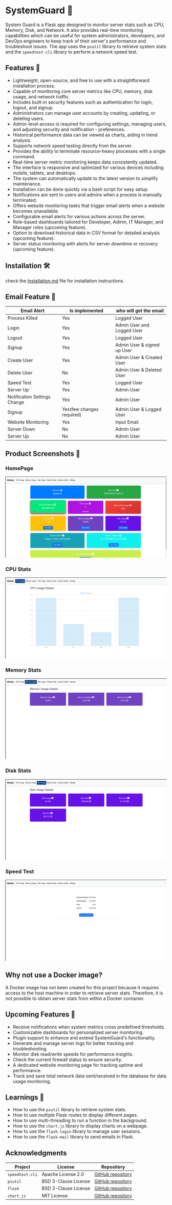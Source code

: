 # SystemGuard 💂

System Guard is a Flask app designed to monitor server stats such as CPU, Memory, Disk, and Network. It also provides real-time monitoring capabilities which can be useful for system administrators, developers, and DevOps engineers to keep track of their server's performance and troubleshoot issues. The app uses the `psutil` library to retrieve system stats and the `speedtest-cli` library to perform a network speed test.

## Features 🚀

- Lightweight, open-source, and free to use with a straightforward installation process.
- Capable of monitoring core server metrics like CPU, memory, disk usage, and network traffic.
- Includes built-in security features such as authentication for login, logout, and signup.
- Administrators can manage user accounts by creating, updating, or deleting users.
- Admin-level access is required for configuring settings, managing users, and adjusting security and notification - preferences.
- Historical performance data can be viewed as charts, aiding in trend analysis.
- Supports network speed testing directly from the server.
- Provides the ability to terminate resource-heavy processes with a single command.
- Real-time server metric monitoring keeps data consistently updated.
- The interface is responsive and optimized for various devices including mobile, tablets, and desktops.
- The system can automatically update to the latest version to simplify maintenance.
- Installation can be done quickly via a bash script for easy setup.
- Notifications are sent to users and admins when a process is manually terminated.
- Offers website monitoring tasks that trigger email alerts when a website becomes unavailable.
- Configurable email alerts for various actions across the server.
- Role-based dashboards tailored for Developer, Admin, IT Manager, and Manager roles (upcoming feature).
- Option to download historical data in CSV format for detailed analysis (upcoming feature).
- Server status monitoring with alerts for server downtime or recovery (upcoming feature).


## Installation 🛠️

check the [Installation.md](/src/docs/installation.md) file for installation instructions.


## Email Feature 📧

| Email Alert | Is implemented | who will get the email |
| ----------- | -------------- | ---------------------- |
| Process Killed | Yes | Logged User |
| Login | Yes | Admin User and Logged User |
| Logout | Yes | Logged User |
| Signup | Yes | Admin User & signed up User |
| Create User | Yes | Admin User & Created User |
| Delete User | No | Admin User & Deleted User |
| Speed Test | Yes | Logged User |
| Server Up | Yes | Admin User |
| Notification Settings Change | Yes | Admin User |
| Signup | Yes(few changes required) | Admin User & Logged User |
| Website Monitoring | Yes | Input Email |
| Server Down | No | Admin User |
| Server Up | No | Admin User |


## Product Screenshots 📸

### HomePage

![HomePage](/src/static/images/dashboard.png)

### CPU Stats

![CPU Stats](/src/static/images/cpu.png)

### Memory Stats

![Memory Stats](/src/static/images/memory.png)

### Disk Stats

![Disk Stats](/src/static/images/disk.png)

### Speed Test

![Speed Test](/src/static/images/speedtest.png)

## Why not use a Docker image?

A Docker image has not been created for this project because it requires access to the host machine in order to retrieve server stats. Therefore, it is not possible to obtain server stats from within a Docker container.

## Upcoming Features 📅

- Receive notifications when system metrics cross predefined thresholds.
- Customizable dashboards for personalized server monitoring.
- Plugin support to enhance and extend SystemGuard's functionality.
- Generate and manage server logs for better tracking and troubleshooting.
- Monitor disk read/write speeds for performance insights.
- Check the current firewall status to ensure security.
- A dedicated website monitoring page for tracking uptime and performance.
- Track and save total network data sent/received in the database for data usage monitoring.

## Learnings 📖

- How to use the `psutil` library to retrieve system stats.
- How to use multiple Flask routes to display different pages.
- How to use multi-threading to run a function in the background.
- How to use the `chart.js` library to display charts on a webpage.
- How to use the `flask-login` library to manage user sessions.
- How to use the `flask-mail` library to send emails in Flask.

## Acknowledgments

| Project        | License             | Repository                                      |
| -------------- | ------------------- | ----------------------------------------------- |
| `speedtest-cli`| Apache License 2.0  | [GitHub repository](https://github.com/sivel/speedtest-cli) |
| `psutil`       | BSD 3-Clause License| [GitHub repository](https://github.com/giampaolo/psutil) |
| `flask`        | BSD 3-Clause License| [GitHub repository](https://github.com/pallets/flask) |
| `chart.js`     | MIT License         | [GitHub repository](https://github.com/chartjs/Chart.js) |

